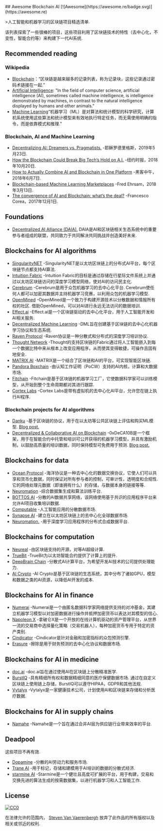 <div class="github-widget" data-repo="steven2358/awesome-blockchain-ai"></div>
<script async src="https://pagead2.googlesyndication.com/pagead/js/adsbygoogle.js"></script><ins class="adsbygoogle" style="display:block" data-ad-client="ca-pub-6890694312814945" data-ad-slot="5473692530" data-ad-format="auto"  data-full-width-responsive="true"></ins><script>(adsbygoogle = window.adsbygoogle || []).push({});</script>
## Awesome Blockchain AI  [![Awesome](https://awesome.re/badge.svg)](https://awesome.re)

&gt;人工智能和机器学习的区块链项目精选清单.

该列表探索了一些很棒的项目，这些项目利用了区块链技术的特性（去中心化，不变性，智能合约等）来构建下一代AI系统.



## Recommended reading

### Wikipedia

- [Blockchain](https://en.wikipedia.org/wiki/Blockchain)：“区块链是越来越多的记录列表，称为记录块，这些记录通过密码术链接在一起.”
- [Artificial Intelligence](https://en.wikipedia.org/wiki/Artificial_intelligence): "In the field of computer science, artificial intelligence (AI), sometimes called machine intelligence, is intelligence demonstrated by machines, in contrast to the natural intelligence displayed by humans and other animals."
- [Machine Learning](https://en.wikipedia.org/wiki/Machine_learning)“机器学习（ML）是对算法和统计模型的科学研究，计算机系统使用这些算法和统计模型来有效地执行特定任务，而无需使用明确的指令，而是依靠模式和推理.”

### Blockchain, AI and Machine Learning

- [Decentralizing AI: Dreamers vs. Pragmatists.](https://towardsdatascience.com/decentralizing-ai-dreamers-vs-pragmatists-230c48d1b350) -耶稣罗德里格斯，2019年5月23日.
- [How the Blockchain Could Break Big Tech’s Hold on A.I.](https://www.nytimes.com/2018/10/20/technology/how-the-blockchain-could-break-big-techs-hold-on-ai.html) -纽约时报，2018年10月20日.
- [How to Actually Combine AI and Blockchain in One Platform](https://hackernoon.com/how-to-actually-combine-ai-and-blockchain-in-one-platform-ef937e919ec2) -黑客中午，2018年6月7日.
- [Blockchain-based Machine Learning Marketplaces](https://medium.com/@FEhrsam/blockchain-based-machine-learning-marketplaces-cb2d4dae2c17) -Fred Ehrsam，2018年3月13日.
- [The convergence of AI and Blockchain: what’s the deal?](https://medium.com/@Francesco_AI/the-convergence-of-ai-and-blockchain-whats-the-deal-60c618e3accc) -Francesco Corea，2017年12月1日.

## Foundations

- [Decentralized AI Alliance (DAIA).](https://daia.foundation/) DAIA是AI和区块链相关生态系统中的重要参与者组成的联盟，共同致力于共同解决共同挑战并创造美好未来.

## Blockchains for AI algorithms

- [SingularityNET](https://singularitynet.io/) -SingularityNET是以太坊区块链上的分布式AI平台，每个区块链节点都支持AI算法.
- [Intuition Fabric](https://intuitionfabric.com) -Intuition Fabric的目标是通过存储在行星际文件系统上并通过以太坊区块链访问的深度学习模型网络，使对AI的访问民主化.
- [Cerebrum](https://cerebrum.world/)  -Cerebrum是用于众包机器学习的去中心化平台.  Cerebrum使任何人都可以加密其数据并主持机器学习竞赛，以利用众包的机器学习模型. 
- [OpenMined](https://openmined.org/)  -OpenMined是一个致力于构建开源技术以分散数据和情报所有权的社区.  借助OpenMined，可以对AI进行永远无法访问的数据培训.
- [Effect.ai](https://effect.ai) -Effect.ai是一个区块链驱动的去中心化平台，用于人工智能开发和AI相关服务.
- [Decentralized Machine Learning](https://decentralizedml.com/) -DML旨在创建基于区块链的去中心化机器学习协议和生态系统.
- [Raven Protocol](https://www.ravenprotocol.com/) -Raven协议是一种分散式和分布式的深度学习培训协议.
- [Thought Network](https://thought.live/) -Thought的支持区块链的Fabric通过将人工智能嵌入到每一个数据比特中来从根本上改变应用程序，从而使其变得敏捷，可操作且固有地安全.
- [MATRIX AI](https://www.matrix.io/) -MATRIX是一个结合了区块链和AI的平台，可实现智能区块链.
- [Pandora Boxchain](https://pandoraboxchain.ai/) -由认知工作证明（PoCW）支持的AI内核，计算和大数据市场.
- [Fitchain](https://fitchain.io/) -Fitchain是基于区块链的机器学习工厂，它使数据科学家可以训练模型，从开始到整个生命周期都对其进行跟踪.
- [Cortex Labs](https://www.cortexlabs.ai/) -Cortex Labs是带有虚拟机的去中心化AI平台，允许您在链上执行AI程序.

### Blockchain projects for AI algorithms
- [Danku](https://github.com/algorithmiaio/danku) -基于区块链的协议，用于在以太坊等公共区块链上评估和购买ML模型. [Blog post.](https://algorithmia.com/research/ml-models-on-blockchain)
- [Decentralized & Collaborative AI on Blockchain](https://github.com/microsoft/0xDeCA10B) -0xDeCA10B是一个框架，用于在智能合约中托管和培训可公开获得的机器学习模型，并具有激励机制，以鼓励高质量的培训数据，同时保持模型可免费用于预测. [Blog post.](https://www.microsoft.com/en-us/research/blog/leveraging-blockchain-to-make-machine-learning-models-more-accessible/)

## Blockchains for data

- [Ocean Protocol](https://oceanprotocol.com/)  -海洋协议是一种去中心化的数据交换协议，它使人们可以共享和货币化数据，同时保证对所有参与者的控制，可审计性，透明度和合规性.  它的网络处理元数据（即谁拥有什么）的存储，与数据本身的链接等等.
- [Neuromation](https://neuromation.io/) -综合数据集生成和算法训练平台.
- [BOTTOS AI](https://bottos.org/) -分散的AI数据共享网络，该网络使用基于共识的应用程序平台来允许AI项目收集培训数据.
- [Computable](https://www.computable.io/) -人工智能应用的分散数据市场.
- [Synapse AI](https://blog.synapse.ai/) -建立在以太坊区块链上的去中心化全球数据市场.
- [Neuromation.](https://neuromation.io/) -用于深度学习应用程序的分布式合成数据平台.

## Blockchains for computation

- [Neureal](https://neureal.net/) -由区块链支持的开源，对等AI超级计算.
- [TrueBit](https://truebit.io/) -TrueBit为以太坊智能合约提供了计算上的提升.
- [DeepBrain Chain](https://www.deepbrainchain.org/) -分散式AI计算平台，为希望开发AI技术的公司提供处理能力.
- [AI Crypto](https://aicrypto.ai/) -AI Crypto是基于区块链的生态系统，其中分布了诸如GPU，模型和数据之类的AI资源，以降低AI开发的成本.

## Blockchains for AI in finance

- [Numerai](https://numer.ai/) -Numerai是一个由匿名数据科学家网络提供支持的对​​冲基金，其建立机器学习模型以对加密数据进行操作并抵押加密货币以表达对其模型的信心.
- [Napoleon X](https://www.napoleonx.ai/) -拿破仑X是一个开放的在线计算机驱动的资产管理平台，从世界一流的交易商中选择量化策略（交易机器人），每种加密货币专用于特定的资产类别.
- [Cindicator](https://cindicator.com/) -Cindicator是针对金融和加密指标的众包预测引擎. 
- [Erasure](https://erasure.xxx/) -擦除是用于财务预测的去中心化协议和数据市场.

## Blockchains for AI in medicine

- [doc.ai](https://doc.ai/about) -doc.ai旨在通过使用AI在区块链上分散精准医学.
- [BurstIQ](https://www.burstiq.com/)  -具有精细所有权和数据精细同意的医疗保健数据市场.  通过在自定义区块链上使用链上存储，BurstIQ可以遵守HIPAA，GDPR和其他法规.
- [Vytalyx](https://vytalyx.io/) -Vytalyx是一家健康技术公司，计划使用AI和区块链来存储和分析医疗数据.

## Blockchains for AI in supply chains

- [Namahe](https://namahe.io/) -Namahe是一个旨在通过合并AI层为供应链行业带来效率的平台.

## Deadpool

这些项目不再有效.

- [Dopamine](https://dopamine.ai/) -分散的AI劳动力和服务市场.
- [Trane AI](http://www.trane.ai/) -用于标记，存储和建模用于AI培训的数据的分散式经济.
- [starmine AI](http://starmine.ai/) -Starmine是一个健壮且高度可扩展的平台，用于构建，交易和交换先进的算法生成的按需数据集，以进行机器学习和人工智能工作.

## License

[![CC0](http://mirrors.creativecommons.org/presskit/buttons/88x31/svg/cc-zero.svg)](https://creativecommons.org/publicdomain/zero/1.0/)

在法律允许的范围内， [Steven Van Vaerenbergh](https://github.com/steven2358) 放弃了此作品的所有版权以及相关或邻近的权利.
